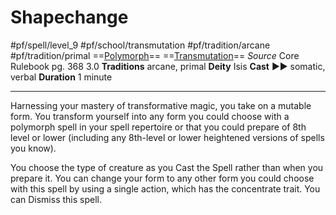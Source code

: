 # Shapechange
#pf/spell/level_9 #pf/school/transmutation #pf/tradition/arcane #pf/tradition/primal
==[Polymorph](../../../Traits/Polymorph.md)== ==[Transmutation](../../../Traits/Transmutation.md)==
*Source* Core Rulebook pg. 368 3.0
**Traditions** arcane, primal
**Deity** Isis
**Cast** ►► somatic, verbal
**Duration** 1 minute

---
Harnessing your mastery of transformative magic, you take on a mutable form. You transform yourself into any form you could choose with a polymorph spell in your spell repertoire or that you could prepare of 8th level or lower (including any 8th-level or lower heightened versions of spells you know).

You choose the type of creature as you Cast the Spell rather than when you prepare it. You can change your form to any other form you could choose with this spell by using a single action, which has the concentrate trait. You can Dismiss this spell.